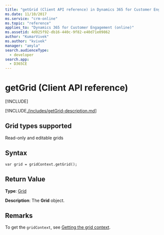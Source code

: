 ```yaml
---
title: "getGrid (Client API reference) in Dynamics 365 for Customer Engagement| MicrosoftDocs"
ms.date: 11/10/2017
ms.service: "crm-online"
ms.topic: "reference"
applies_to: "Dynamics 365 for Customer Engagement (online)"
ms.assetid: 4d025f92-db16-440c-9f82-e40d71e09862
author: "KumarVivek"
ms.author: "kvivek"
manager: "amyla"
search.audienceType: 
  - developer
search.app: 
  - D365CE
---
```

# getGrid (Client API reference)

[!INCLUDE[](../../../../../includes/cc_applies_to_update_9_0_0.md)]

[!INCLUDE[./includes/getGrid-description.md](./includes/getGrid-description.md)]

## Grid types supported

Read-only and editable grids

## Syntax

`var grid = gridContext.getGrid();`

## Return Value

**Type**: [Grid](../grid.md)

**Description**: The **Grid** object.

## Remarks

To get the `gridContext`, see [Getting the grid context](../../grids.md#bkmk_gridcontext). 



